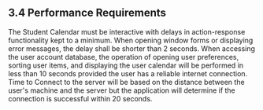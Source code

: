 ## 3.4 Performance Requirements

The Student Calendar must be interactive with delays in action-response functionality kept to a minimum. When opening window forms or displaying error messages, the delay shall be shorter than 2 seconds. When accessing the user account database, the operation of opening user preferences, sorting user items, and displaying the user calendar will be performed in less than 10 seconds provided the user has a reliable internet connection. Time to Connect to the server will be based on the distance between the user's machine and the server but the application will determine if the connection is successful within 20 seconds. 
